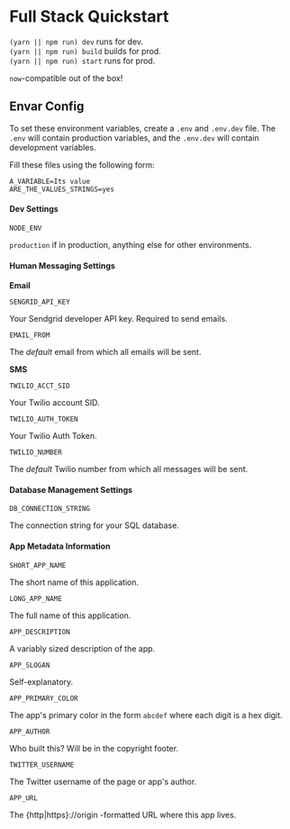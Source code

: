 # Full Stack Quickstart

`(yarn || npm run) dev` runs for dev.  
`(yarn || npm run) build` builds for prod.  
`(yarn || npm run) start` runs for prod.  

`now`-compatible out of the box!

## Envar Config
To set these environment variables, create a `.env` and `.env.dev` file. The `.env` will contain production variables, and the `.env.dev` will contain development variables.  

Fill these files using the following form:
```
A_VARIABLE=Its value
ARE_THE_VALUES_STRINGS=yes
```

#### Dev Settings
```
NODE_ENV
```
`production` if in production, anything else for other environments.  

#### Human Messaging Settings
**Email**
```
SENGRID_API_KEY
```
Your Sendgrid developer API key. Required to send emails.  

```
EMAIL_FROM
```
The *default* email from which all emails will be sent.  

**SMS**
```
TWILIO_ACCT_SID
```
Your Twilio account SID.  

```
TWILIO_AUTH_TOKEN
```
Your Twilio Auth Token.  

```
TWILIO_NUMBER
```
The *default* Twilio number from which all messages will be sent.

#### Database Management Settings
```
DB_CONNECTION_STRING
```
The connection string for your SQL database.

#### App Metadata Information
```
SHORT_APP_NAME
```
The short name of this application.  

```
LONG_APP_NAME
```
The full name of this application.  

```
APP_DESCRIPTION
```
A variably sized description of the app.  

```
APP_SLOGAN
```
Self-explanatory.  

```
APP_PRIMARY_COLOR
```
The app's primary color in the form `abcdef` where each digit is a hex digit.  

```
APP_AUTHOR
```
Who built this? Will be in the copyright footer.  
```
TWITTER_USERNAME
```
The Twitter username of the page or app's author.  

```
APP_URL
```
The {http|https}://origin -formatted URL where this app lives.
